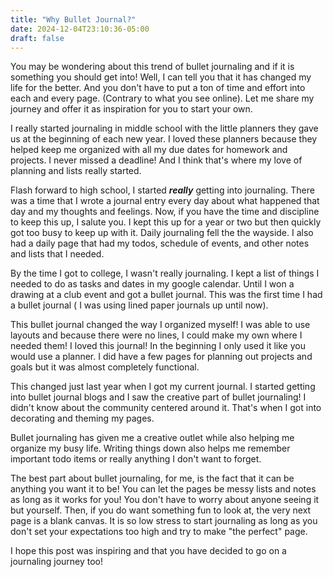 ```yaml
---
title: "Why Bullet Journal?"
date: 2024-12-04T23:10:36-05:00
draft: false
---
```



You may be wondering about this trend of bullet journaling and if it is something you should get into! Well, I can tell you that it has changed my life for the better. And you don't have to put a ton of time and effort into each and every page. (Contrary to what you see online). Let me share my journey and offer it as inspiration for you to start your own. 

I really started journaling in middle school with the little planners they gave us at the beginning of each new year. I loved these planners because they helped keep me organized with all my due dates for homework and projects. I never missed a deadline! And I think that's where my love of planning and lists really started. 

Flash forward to high school, I started ***really*** getting into journaling. There was a time that I wrote a journal entry every day about what happened that day and my thoughts and feelings. Now, if you have the time and discipline to keep this up, I salute you. I kept this up for a year or two but then quickly got too busy to keep up with it. Daily journaling fell the the wayside. I also had a daily page that had my todos, schedule of events, and other notes and lists that I needed. 

By the time I got to college, I wasn't really journaling. I kept a list of things I needed to do as tasks and dates in my google calendar. Until I won a drawing at a club event and got a bullet journal. This was the first time I had a bullet journal ( I was using lined paper journals up until now). 

This bullet journal changed the way I organized myself! I was able to use layouts and because there were no lines, I could make my own where I needed them! I loved this journal! In the beginning I only used it like you would use a planner. I did have a few pages for planning out projects and goals but it was almost completely functional. 

This changed just last year when I got my current journal. I started getting into bullet journal blogs and I saw the creative part of bullet journaling! I didn't know about the community centered around it. That's when I got into decorating and theming my pages. 

Bullet journaling has given me a creative outlet while also helping me organize my busy life. Writing things down also helps me remember important todo items or really anything I don't want to forget. 

The best part about bullet journaling, for me, is the fact that it can be anything you want it to be! You can let the pages be messy lists and notes as long as it works for you! You don't have to worry about anyone seeing it but yourself. Then, if you do want something fun to look at, the very next page is a blank canvas. It is so low stress to start journaling as long as you don't set your expectations too high and try to make "the perfect" page. 

I hope this post was inspiring and that you have decided to go on a journaling journey too! 